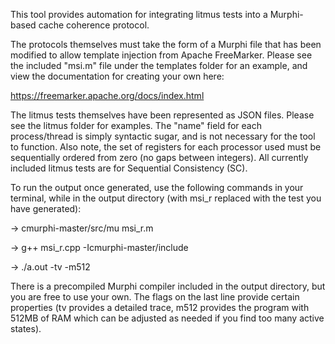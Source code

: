 This tool provides automation for integrating litmus tests into a Murphi-based cache coherence protocol.

The protocols themselves must take the form of a Murphi file that has been modified to allow template injection from Apache FreeMarker. Please see the included
"msi.m" file under the templates folder for an example, and view the documentation for creating your own here:

https://freemarker.apache.org/docs/index.html

The litmus tests themselves have been represented as JSON files. Please see the litmus folder for examples. The "name" field for each process/thread
is simply syntactic sugar, and is not necessary for the tool to function. Also note, the set of registers for each processor used must be sequentially ordered from zero (no gaps between integers). All currently included litmus tests are for Sequential Consistency (SC).

To run the output once generated, use the following commands in your terminal, while in the output directory (with msi_r replaced with the test you have generated):

-> cmurphi-master/src/mu msi_r.m         

-> g++ msi_r.cpp -Icmurphi-master/include

-> ./a.out -tv -m512

There is a precompiled Murphi compiler included in the output directory, but you are free to use your own. The flags on the last line provide certain
properties (tv provides a detailed trace, m512 provides the program with 512MB of RAM which can be adjusted as needed if you find too many active states).

